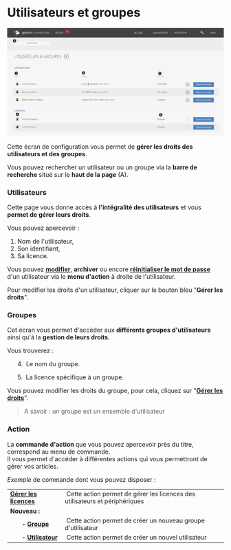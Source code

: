 # Utilisateurs et groupes


![index-pagedaccueil](images/index-pagedaccueil.png)


<p>Cette &eacute;cran de configuration vous permet de <strong>g&eacute;rer les droits des utilisateurs et des groupes</strong>.</p>
<p>Vous pouvez rechercher un utilisateur ou un groupe via la <strong>barre de recherche</strong> situ&eacute; sur le <strong>haut de la page</strong> (A).</p>
<h3>Utilisateurs</h3>
<p>Cette page vous donne acc&egrave;s &agrave; <strong>l'int&eacute;gralit&eacute; des utilisateurs</strong> et vous <strong>permet de g&eacute;rer leurs droits</strong>.</p>
<p>Vous pouvez apercevoir :</p>
<ol>
<li>Nom de l'utilisateur,</li>
<li>Son identifiant,</li>
<li>Sa licence.</li>
</ol>
<p>Vous pouvez <a title="modifier" href="/app/settings/VotreEntreprise/utilisateursdroitsautorisations/EditUser.aspx"><strong>modifier</strong></a>, <strong>archiver</strong> ou encore <a title="r&eacute;initialiser le mot de passe" href="/app/settings/VotreEntreprise/utilisateursdroitsautorisations/ReInitPassword.aspx"><strong>r&eacute;initialiser le mot de passe</strong> </a>d'un utilisateur via le <strong>menu d'action</strong> &agrave;&nbsp;droite de l'utilisateur.</p>
<p>Pour modifier les droits d'un utilisateur, cliquer sur le bouton bleu "<strong>G&eacute;rer les droits</strong>".&nbsp;</p>
<h3>Groupes</h3>
<p>Cet &eacute;cran vous permet d'acc&eacute;der aux <strong>diff&eacute;rents groupes d'utilisateurs</strong> ainsi qu'&agrave; la <strong>gestion de leurs droits.</strong></p>
<p>Vous trouverez :</p>
<p>&nbsp;&nbsp;&nbsp;&nbsp;&nbsp; 4.&nbsp; Le nom du groupe.</p>
<p>&nbsp;&nbsp;&nbsp;&nbsp;&nbsp; 5.&nbsp; La licence sp&eacute;cifique &agrave; un groupe.</p>
<p>Vous pouvez modifier les droits du groupe, pour cela, cliquez sur "<a title="G&eacute;rer les droits" href="/app/settings/VotreEntreprise/utilisateursdroitsautorisations/EditAutorisation.aspx"><strong>G&eacute;rer les droits</strong></a>".</p>
<blockquote>
<p>A savoir : un groupe est un ensemble d'utilisateur</p>
</blockquote>
<h3>Action</h3>
<p>La&nbsp;<strong>commande d'action&nbsp;</strong>que vous pouvez apercevoir pr&egrave;s du titre, correspond au menu de commande.<br />Il vous&nbsp;permet d'acc&eacute;der &agrave; diff&eacute;rentes actions qui vous permettront de g&eacute;rer vos articles.</p>
<p><em>Exemple&nbsp;</em>de commande dont vous pouvez disposer :</p>
<table>
<tbody>
<tr>
<td><strong><a href="/app/settings/VotreEntreprise/utilisateursdroitsautorisations/licences.aspx">G&eacute;rer les licences</a> </strong></td>
<td>&nbsp;Cette action permet de g&eacute;rer les licences des utilisateurs et p&eacute;riph&eacute;riques&nbsp;</td>
</tr>
<tr>
<td><strong>Nouveau :</strong></td>
<td>&nbsp;</td>
</tr>
<tr>
<td style="padding-left: 30px;"><strong>&nbsp;- <a href="/app/settings/VotreEntreprise/utilisateursdroitsautorisations/NouveauGroupe.aspx">Groupe</a></strong></td>
<td>&nbsp;Cette action permet de cr&eacute;er un nouveau groupe d'utilisateur</td>
</tr>
<tr>
<td style="padding-left: 30px;"><strong>&nbsp;- <a href="/app/settings/VotreEntreprise/utilisateursdroitsautorisations/NouvelUtilisateur.aspx">Utilisateur</a></strong></td>
<td>&nbsp;Cette action permet de cr&eacute;er un nouvel utilisateur</td>
</tr>
</tbody>
</table>

